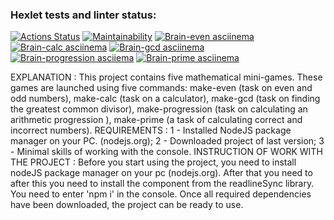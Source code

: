 ### Hexlet tests and linter status:
[![Actions Status](https://github.com/Muhomor-mushroom/frontend-project-44/actions/workflows/hexlet-check.yml/badge.svg)](https://github.com/Muhomor-mushroom/frontend-project-44/actions)
[![Maintainability](https://api.codeclimate.com/v1/badges/49167969104558f1625d/maintainability)](https://codeclimate.com/github/Muhomor-mushroom/frontend-project-44/maintainability)
[![Brain-even asciinema](https://asciinema.org/a/h7TNQqPeMLu4BL1weT9HRpDmE.svg)](https://asciinema.org/a/h7TNQqPeMLu4BL1weT9HRpDmE)
[![Brain-calc asciinema](https://asciinema.org/a/ByXOySVMR3SFKsp4FZknByeNc.svg)](https://asciinema.org/a/ByXOySVMR3SFKsp4FZknByeNc)
[![Brain-gcd asciinema](https://asciinema.org/a/41Wtgroovhxg4W0pyrF44pXOV.svg)](https://asciinema.org/a/41Wtgroovhxg4W0pyrF44pXOV)
[![Brain-progression asciiema](https://asciinema.org/a/D29YdDtOr2STnYDhJS4NsMRis.svg)](https://asciinema.org/a/D29YdDtOr2STnYDhJS4NsMRis)
[![Brain-prime asciinema](https://asciinema.org/a/odmpNF5bYUCT3daWch2jNXNDl.svg)](https://asciinema.org/a/odmpNF5bYUCT3daWch2jNXNDl)

 EXPLANATION : 
 This project contains five mathematical mini-games. These games are launched using five commands: make-even (task on even and odd numbers), make-calc (task on a calculator), make-gcd (task on finding the greatest common divisor), make-progression (task on calculating an arithmetic progression ), make-prime (a task of calculating correct and incorrect numbers).
 REQUIREMENTS :
 1 - Installed NodeJS package manager on your PC. (nodejs.org);
 2 - Downloaded project of last version;
 3 - Minimal skills of working with the console.
 INSTRUCTION OF WORK WITH THE PROJECT :
 Before you start using the project, you need to install nodeJS package manager on your pc (nodejs.org).  After that you need to after this you need to install the component from the readlineSync library. You need to enter 'npm i' in the console. Once all required dependencies have been downloaded, the project can be ready to use.